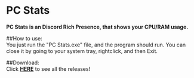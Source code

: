 # PC Stats
**PC Stats is an Discord Rich Presence, that shows your CPU/RAM usage.**

##How to use:  
You just run the "PC Stats.exe" file, and the program should run. You can close it by going to your system tray, rightclick, and then Exit.

##Download:  
Click [**HERE**](https://github.com/j4asper/PC_Stats/releases) to see all the releases!
